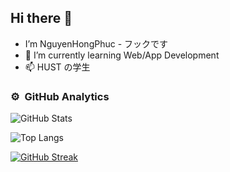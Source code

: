 ## Hi there 👋
-  I’m NguyenHongPhuc - フックです
- 🌱 I’m currently learning Web/App Development
- 📫 HUST の学生

### ⚙️ &nbsp;GitHub Analytics
![GitHub Stats](https://github-readme-stats.vercel.app/api?username=Phuc111004&show_icons=true&theme=radical)

![Top Langs](https://github-readme-stats.vercel.app/api/top-langs/?username=Phuc111004&layout=compact)

[![GitHub Streak](https://streak-stats.demolab.com?user=Phuc111004&theme=tokyonight)](https://git.io/streak-stats)

<!--
**Phuc111004/Phuc111004** is a ✨ _special_ ✨ repository because its `README.md` (this file) appears on your GitHub profile.

Here are some ideas to get you started:

- 🔭 I’m currently working on ...
- 🌱 I’m currently learning ...
- 👯 I’m looking to collaborate on ...
- 🤔 I’m looking for help with ...
- 💬 Ask me about ...
- 📫 How to reach me: ...
- 😄 Pronouns: ...
- ⚡ Fun fact: ...
-->
